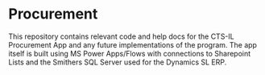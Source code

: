 # Procurement

This repository contains relevant code and help docs for the CTS-IL Procurement App and any future implementations of the program. The app itself is built using MS Power Apps/Flows with connections to Sharepoint Lists and the Smithers SQL Server used for the Dynamics SL ERP.

